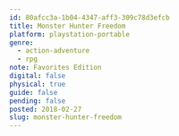 ```yaml
---
id: 80afcc3a-1b04-4347-aff3-309c78d3efcb
title: Monster Hunter Freedom
platform: playstation-portable
genre:
  - action-adventure
  - rpg
note: Favorites Edition
digital: false
physical: true
guide: false
pending: false
posted: 2018-02-27
slug: monster-hunter-freedom
---
```

